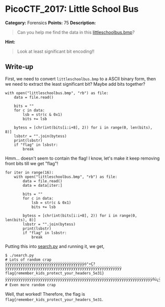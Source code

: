 # PicoCTF_2017: Little School Bus

**Category:** Forensics
**Points:** 75
**Description:**

>Can you help me find the data in this [littleschoolbus.bmp](littleschoolbus.bmp)?

**Hint:**

>Look at least significant bit encoding!!

## Write-up
First, we need to convert `littleschoolbus.bmp` to a ASCII binary form, then we need to extract the least significant bit? Maybe add bits together?

    with open("littleschoolbus.bmp", "rb") as file:
        data = file.read()

        bits = ""
        for c in data:
            lsb = str(c & 0x1)
            bits += lsb

        bytess = [chr(int(bits[i:i+8], 2)) for i in range(0, len(bits), 8)]
        lsbstr = "".join(bytess)
        print(lsbstr)
        if "flag" in lsbstr:
            break

Hmm... doesn't seem to contain the flag! I know, let's make it keep removing front bits till we get "flag"!

    for iter in range(16):
        with open("littleschoolbus.bmp", "rb") as file:
            data = file.read()
            data = data[iter:]

            bits = ""
            for c in data:
                lsb = str(c & 0x1)
                bits += lsb

            bytess = [chr(int(bits[i:i+8], 2)) for i in range(0, len(bits), 8)]
            lsbstr = "".join(bytess)
            print(lsbstr)
            if "flag" in lsbstr:
                break

Putting this into [search.py](search.py) and running it, we get,

    $ ./search.py
    # Lots of random crap
    ÿÿÿÿÿÿÿÿÿÿÿÿÿÿÿÿÿÿÿÿÿÿÿÿÿÿÿÿÿÿÿÿÿÿÿÿó°¤Ç­?ÿÿÿÿÿÿÿÿÿÿÿÿÿÿÿÿÿÿÿÿÿÿÿÿÿÿÿÿÿÿÿÿÿÿÿÿÿÿÿÿÿÿÿÿÿÿÿÿÿÿÿÿÿ
    flag{remember_kids_protect_your_headers_5e31}ÿÿÿÿÿÿÿÿÿÿÿÿÿÿÿÿÿÿÿÿÿÿÿÿÿÿÿÿÿÿÿÿÿÿÿÿÿÿÿÿÿÿÿÿÿÿÿÿÿÿÿÿÿÿÿÿÿÿÿÿÿÿÿÿÿÿÿñü¿ÿÿÿÿÿÿÿÿÿÿÿÿÿÿ;lvØ^ÈÿÿÿÿÿÿÿÿÿÿÿÿÿÿÿÿÿÿÿÿÿÿÿÿÿÿÿÿÿÿÿÿÿÿÿÿÿÿÿÿÿÿÿÿÿÿÿÿÿÿÿÿÿÿÿÿÿÿÿÿÿÿÿÿÿÒY#YÿÿÿÿÿÿÿÿÿÿÿÿÿûÆã±Ûd=ÿÛÿÿÿÿÿÿÿÿÿÿÿÿÿÿÿÿÿÿÿÿÿÿÿÿÿÿÿÿÿÿÿÿÿÿÿÿÿÿÿÿÿÿÿÿÿÿÿÿÿÿÿÿÿÿÿÿÿÿÿÿÿÿÿñ9lü;ÿÿÿÿÿÿÿÿÿÿÿÿñ¢NÛm°ÿÿÿýÿÿÿÿÿÿÿÿÿÿÿÿÿÿÿÿÿÿÿÿÿÿÿÿÿÿÿÿÿÿÿÿÿÿÿÿÿÿÿÿÿÿÿÿÿÿÿÿÿÿÿÿÿÿÿÿÿÿÿÿÿÿÿòçÿÿüÿÿÿÿÿÿÿÿÿ
    # Even more random crap

Well, that worked!
Therefore, the flag is `flag{remember_kids_protect_your_headers_5e31`.